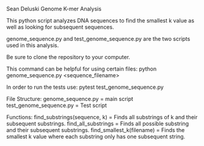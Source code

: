 Sean Deluski
Genome K-mer Analysis

This python script analyzes DNA sequences to find the smallest k value as well as looking for subsequent sequences.

genome_sequence.py and test_genome_sequence.py are the two scripts used in this analysis. 

Be sure to clone the repository to your computer.

This command can be helpful for using certain files: python genome_sequence.py <sequence_filename>

In order to run the tests use: pytest test_genome_sequence.py


File Structure:
genome_sequence.py = main script
test_genome_sequence.py = Test script

Functions:
find_substrings(sequence, k) = Finds all substrings of k and their subsequent substrings.
find_all_substrings = Finds all possible substring and their subsequent substrings.
find_smallest_k(filename) = Finds the smallest k value where each substring only has one subsequent string.
